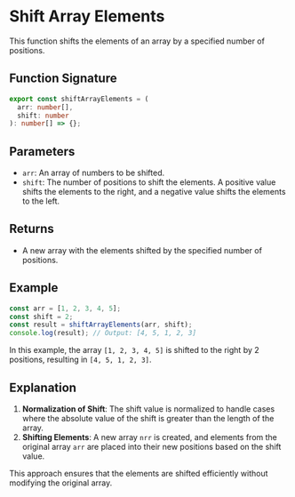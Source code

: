 # Shift Array Elements

This function shifts the elements of an array by a specified number of positions.

## Function Signature

```typescript
export const shiftArrayElements = (
  arr: number[],
  shift: number
): number[] => {};
```

## Parameters

- `arr`: An array of numbers to be shifted.
- `shift`: The number of positions to shift the elements. A positive value shifts the elements to the right, and a negative value shifts the elements to the left.

## Returns

- A new array with the elements shifted by the specified number of positions.

## Example

```typescript
const arr = [1, 2, 3, 4, 5];
const shift = 2;
const result = shiftArrayElements(arr, shift);
console.log(result); // Output: [4, 5, 1, 2, 3]
```

In this example, the array `[1, 2, 3, 4, 5]` is shifted to the right by 2 positions, resulting in `[4, 5, 1, 2, 3]`.

## Explanation

1. **Normalization of Shift**: The shift value is normalized to handle cases where the absolute value of the shift is greater than the length of the array.
2. **Shifting Elements**: A new array `nrr` is created, and elements from the original array `arr` are placed into their new positions based on the shift value.

This approach ensures that the elements are shifted efficiently without modifying the original array.
